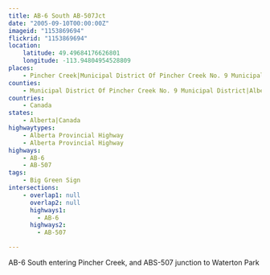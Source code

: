 ```yaml
---
title: AB-6 South AB-507Jct
date: "2005-09-10T00:00:00Z"
imageid: "1153869694"
flickrid: "1153869694"
location:
    latitude: 49.49684176626801
    longitude: -113.94804954528809
places:
    - Pincher Creek|Municipal District Of Pincher Creek No. 9 Municipal District|Alberta|Canada
counties:
    - Municipal District Of Pincher Creek No. 9 Municipal District|Alberta|Canada
countries:
    - Canada
states:
    - Alberta|Canada
highwaytypes:
    - Alberta Provincial Highway
    - Alberta Provincial Highway
highways:
    - AB-6
    - AB-507
tags:
    - Big Green Sign
intersections:
    - overlap1: null
      overlap2: null
      highways1:
        - AB-6
      highways2:
        - AB-507

---
```

AB-6 South entering Pincher Creek, and ABS-507 junction to Waterton Park